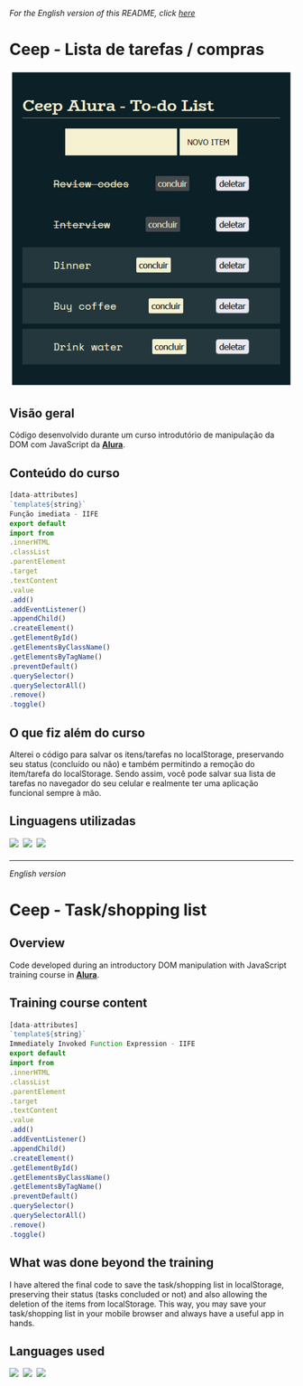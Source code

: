 _For the English version of this README, click [here](#English)_

# Ceep - Lista de tarefas / compras

<div align="center">

![](/assets/og_image.PNG)

</div>

## Visão geral

Código desenvolvido durante um curso introdutório de manipulação da DOM com JavaScript da **[Alura](https://www.alura.com.br/)**.

## Conteúdo do curso

```js
[data-attributes]
`template${string}`
Função imediata - IIFE
export default
import from
.innerHTML
.classList
.parentElement
.target
.textContent
.value
.add()
.addEventListener()
.appendChild()
.createElement()
.getElementById()
.getElementsByClassName()
.getElementsByTagName()
.preventDefault()
.querySelector()
.querySelectorAll()
.remove()
.toggle()
```

## O que fiz além do curso

Alterei o código para salvar os itens/tarefas no localStorage, preservando seu status (concluído ou não) e também permitindo a remoção do item/tarefa do localStorage. Sendo assim, você pode salvar sua lista de tarefas no navegador do seu celular e realmente ter uma aplicação funcional sempre à mão.

## Linguagens utilizadas

<div style="display: grid; grid-auto-flow:column; width: fit-content; gap: 0.5rem;">
  <img height="25px" src="https://cdn.jsdelivr.net/gh/devicons/devicon/icons/html5/html5-original.svg" />
  <img height="25px" src="https://cdn.jsdelivr.net/gh/devicons/devicon/icons/css3/css3-original.svg" />
  <img height="25px" src="https://cdn.jsdelivr.net/gh/devicons/devicon/icons/javascript/javascript-original.svg" />
</div>

---

<div id="English" style="font-style: italic;">English version</div>

# Ceep - Task/shopping list

## Overview

Code developed during an introductory DOM manipulation with JavaScript training course in **[Alura](https://www.alura.com.br/)**.

## Training course content

```js
[data-attributes]
`template${string}`
Immediately Invoked Function Expression - IIFE
export default
import from
.innerHTML
.classList
.parentElement
.target
.textContent
.value
.add()
.addEventListener()
.appendChild()
.createElement()
.getElementById()
.getElementsByClassName()
.getElementsByTagName()
.preventDefault()
.querySelector()
.querySelectorAll()
.remove()
.toggle()
```

## What was done beyond the training

I have altered the final code to save the task/shopping list in localStorage, preserving their status (tasks concluded or not) and also allowing the deletion of the items from localStorage. This way, you may save your task/shopping list in your mobile browser and always have a useful app in hands.

## Languages used

<div style="display: grid; grid-auto-flow:column; width: fit-content; gap: 0.5rem;">
  <img height="25px" src="https://cdn.jsdelivr.net/gh/devicons/devicon/icons/html5/html5-original.svg" />
  <img height="25px" src="https://cdn.jsdelivr.net/gh/devicons/devicon/icons/css3/css3-original.svg" />
  <img height="25px" src="https://cdn.jsdelivr.net/gh/devicons/devicon/icons/javascript/javascript-original.svg" />
</div>
